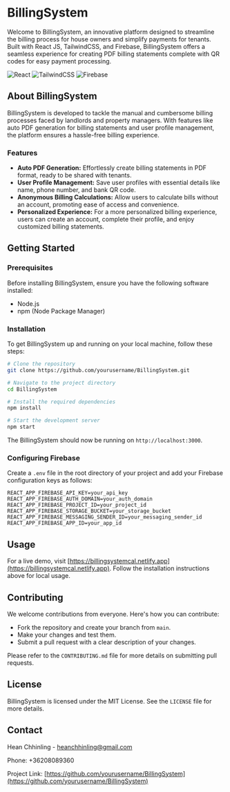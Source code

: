 
# BillingSystem

Welcome to BillingSystem, an innovative platform designed to streamline the billing process for house owners and simplify payments for tenants. Built with React JS, TailwindCSS, and Firebase, BillingSystem offers a seamless experience for creating PDF billing statements complete with QR codes for easy payment processing.

![React](https://img.shields.io/badge/-React_JS-61DAFB?logo=react&logoColor=white)
![TailwindCSS](https://img.shields.io/badge/-TailwindCSS-38B2AC?logo=tailwind-css&logoColor=white)
![Firebase](https://img.shields.io/badge/-Firebase-FFCA28?logo=firebase&logoColor=black)

## About BillingSystem

BillingSystem is developed to tackle the manual and cumbersome billing processes faced by landlords and property managers. With features like auto PDF generation for billing statements and user profile management, the platform ensures a hassle-free billing experience.

### Features

- **Auto PDF Generation:** Effortlessly create billing statements in PDF format, ready to be shared with tenants.
- **User Profile Management:** Save user profiles with essential details like name, phone number, and bank QR code.
- **Anonymous Billing Calculations:** Allow users to calculate bills without an account, promoting ease of access and convenience.
- **Personalized Experience:** For a more personalized billing experience, users can create an account, complete their profile, and enjoy customized billing statements.

## Getting Started

### Prerequisites

Before installing BillingSystem, ensure you have the following software installed:

- Node.js
- npm (Node Package Manager)

### Installation

To get BillingSystem up and running on your local machine, follow these steps:

```sh
# Clone the repository
git clone https://github.com/yourusername/BillingSystem.git

# Navigate to the project directory
cd BillingSystem

# Install the required dependencies
npm install

# Start the development server
npm start
```

The BillingSystem should now be running on `http://localhost:3000`.

### Configuring Firebase

Create a `.env` file in the root directory of your project and add your Firebase configuration keys as follows:

```env
REACT_APP_FIREBASE_API_KEY=your_api_key
REACT_APP_FIREBASE_AUTH_DOMAIN=your_auth_domain
REACT_APP_FIREBASE_PROJECT_ID=your_project_id
REACT_APP_FIREBASE_STORAGE_BUCKET=your_storage_bucket
REACT_APP_FIREBASE_MESSAGING_SENDER_ID=your_messaging_sender_id
REACT_APP_FIREBASE_APP_ID=your_app_id
```

## Usage

For a live demo, visit [https://billingsystemcal.netlify.app](https://billingsystemcal.netlify.app). Follow the installation instructions above for local usage.

## Contributing

We welcome contributions from everyone. Here's how you can contribute:

- Fork the repository and create your branch from `main`.
- Make your changes and test them.
- Submit a pull request with a clear description of your changes.

Please refer to the `CONTRIBUTING.md` file for more details on submitting pull requests.

## License

BillingSystem is licensed under the MIT License. See the `LICENSE` file for more details.

## Contact

Hean Chhinling - heanchhinling@gmail.com

Phone: +36208089360

Project Link: [https://github.com/yourusername/BillingSystem](https://github.com/yourusername/BillingSystem)
